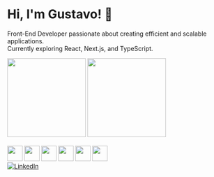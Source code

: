 # Hi, I'm Gustavo! 👋  
Front-End Developer passionate about creating efficient and scalable applications.  
Currently exploring React, Next.js, and TypeScript.


<div> <img height="180" src="https://github-readme-stats.vercel.app/api?username=gustavonappi&show_icons=true&theme=dark"/> <img height="180" src="https://github-readme-stats.vercel.app/api/top-langs/?username=gustavonappi&theme=dark"/> </div> <div style="display: inline-block"><br> <img height="35" src="https://cdn.jsdelivr.net/gh/devicons/devicon/icons/javascript/javascript-original.svg"/> <img height="35" src="https://cdn.jsdelivr.net/gh/devicons/devicon/icons/mysql/mysql-plain-wordmark.svg"/> <img height="35" src="https://cdn.jsdelivr.net/gh/devicons/devicon/icons/nodejs/nodejs-original.svg"/> <img height="35" src="https://cdn.jsdelivr.net/gh/devicons/devicon@latest/icons/typescript/typescript-original.svg" /> <img height="35" src="https://cdn.jsdelivr.net/gh/devicons/devicon/icons/html5/html5-original.svg"/> <img height="35" src="https://cdn.jsdelivr.net/gh/devicons/devicon/icons/css3/css3-original.svg"/> </div> 
<div> <a href="https://www.linkedin.com/in/gustavo-nappi-a4912b22b/" target="_blank"> <img src="https://img.shields.io/badge/LinkedIn-0077B5?style=for-the-badge&logo=linkedin&logoColor=white" alt="LinkedIn" /> </a> </div>
